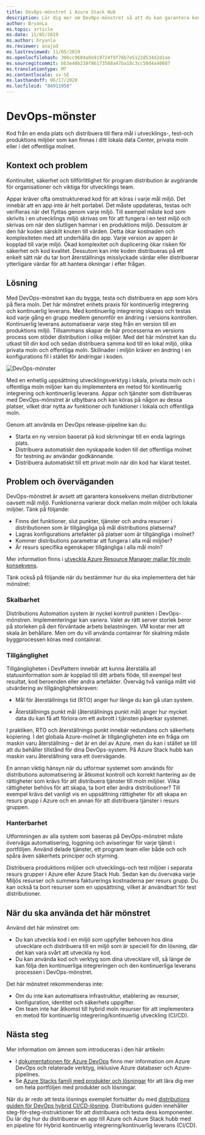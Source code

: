 ```yaml
---
title: DevOps-mönstret i Azure Stack Hub
description: Lär dig mer om DevOps-mönstret så att du kan garantera konsekvens mellan distributioner i Azure och Azure Stack hubben.
author: BryanLa
ms.topic: article
ms.date: 11/05/2019
ms.author: bryanla
ms.reviewer: anajod
ms.lastreviewed: 11/05/2019
ms.openlocfilehash: 306cc9604a8e919724f9f76b7e5122d534d2d1ae
ms.sourcegitcommit: bb3e40b210f86173568a47ba18c3cc50d4a40607
ms.translationtype: MT
ms.contentlocale: sv-SE
ms.lasthandoff: 06/17/2020
ms.locfileid: "84911958"
---
```

# <a name="devops-pattern"></a>DevOps-mönster

Kod från en enda plats och distribuera till flera mål i utvecklings-, test-och produktions miljöer som kan finnas i ditt lokala data Center, privata moln eller i det offentliga molnet.

## <a name="context-and-problem"></a>Kontext och problem

Kontinuitet, säkerhet och tillförlitlighet för program distribution är avgörande för organisationer och viktiga för utvecklings team.

Appar kräver ofta omstrukturerad kod för att köras i varje mål miljö. Det innebär att en app inte är helt portabel. Det måste uppdateras, testas och verifieras när det flyttas genom varje miljö. Till exempel måste kod som skrivits i en utvecklings miljö skrivas om för att fungera i en test miljö och skrivas om när den slutligen hamnar i en produktions miljö. Dessutom är den här koden särskilt knuten till värden. Detta ökar kostnaden och komplexiteten med att underhålla din app. Varje version av appen är kopplad till varje miljö. Ökad komplexitet och duplicering ökar risken för säkerhet och kod kvalitet. Dessutom kan inte koden distribueras på ett enkelt sätt när du tar bort återställnings misslyckade värdar eller distribuerar ytterligare värdar för att hantera ökningar i efter frågan.

## <a name="solution"></a>Lösning

Med DevOps-mönstret kan du bygga, testa och distribuera en app som körs på flera moln. Det här mönstret enhets praxis för kontinuerlig integrering och kontinuerlig leverans. Med kontinuerlig integrering skapas och testas kod varje gång en grupp medlem genomför en ändring i versions kontrollen. Kontinuerlig leverans automatiserar varje steg från en version till en produktions miljö. Tillsammans skapar de här processerna en versions process som stöder distribution i olika miljöer. Med det här mönstret kan du utkast till din kod och sedan distribuera samma kod till en lokal miljö, olika privata moln och offentliga moln. Skillnader i miljön kräver en ändring i en konfigurations fil i stället för ändringar i koden.

![DevOps-mönster](media/pattern-cicd-pipeline/hybrid-ci-cd.png)

Med en enhetlig uppsättning utvecklingsverktyg i lokala, privata moln och i offentliga moln miljöer kan du implementera en metod för kontinuerlig integrering och kontinuerlig leverans. Appar och tjänster som distribueras med DevOps-mönstret är utbytbara och kan köras på någon av dessa platser, vilket drar nytta av funktioner och funktioner i lokala och offentliga moln.

Genom att använda en DevOps release-pipeline kan du:

- Starta en ny version baserat på kod skrivningar till en enda lagrings plats.
- Distribuera automatiskt den nyskapade koden till det offentliga molnet för testning av användar godkännande.
- Distribuera automatiskt till ett privat moln när din kod har klarat testet.

## <a name="issues-and-considerations"></a>Problem och överväganden

DevOps-mönstret är avsett att garantera konsekvens mellan distributioner oavsett mål miljö. Funktionerna varierar dock mellan moln miljöer och lokala miljöer. Tänk på följande:

- Finns det funktioner, slut punkter, tjänster och andra resurser i distributionen som är tillgängliga på mål distributions platserna?
- Lagras konfigurations artefakter på platser som är tillgängliga i molnet?
- Kommer distributions parametrar att fungera i alla mål miljöer?
- Är resurs specifika egenskaper tillgängliga i alla mål moln?

Mer information finns i [utveckla Azure Resource Manager mallar för moln konsekvens](https://docs.microsoft.com/azure/azure-resource-manager/templates-cloud-consistency).

Tänk också på följande när du bestämmer hur du ska implementera det här mönstret:

### <a name="scalability"></a>Skalbarhet

Distributions Automation system är nyckel kontroll punkten i DevOps-mönstren. Implementeringar kan variera. Valet av rätt server storlek beror på storleken på den förväntade arbets belastningen. VM kostar mer att skala än behållare. Men om du vill använda containrar för skalning måste byggprocessen köras med containrar.

### <a name="availability"></a>Tillgänglighet

Tillgängligheten i DevPattern innebär att kunna återställa all statusinformation som är kopplad till ditt arbets flöde, till exempel test resultat, kod beroenden eller andra artefakter. Överväg två vanliga mått vid utvärdering av tillgänglighetskraven:

- Mål för återställnings tid (RTO) anger hur länge du kan gå utan system.

- Återställnings punkt mål (återställnings punkt mål) anger hur mycket data du kan få att förlora om ett avbrott i tjänsten påverkar systemet.

I praktiken, RTO och återställnings punkt innebär redundans och säkerhets kopiering. I det globala Azure-molnet är tillgängligheten inte en fråga om maskin varu återställning – det är en del av Azure, men du kan i stället se till att du behåller tillstånd för dina DevOps-system. På Azure Stack hubb kan maskin varu återställning vara ett övervägande.

En annan viktig hänsyn när du utformar systemet som används för distributions automatisering är åtkomst kontroll och korrekt hantering av de rättigheter som krävs för att distribuera tjänster till moln miljöer. Vilka rättigheter behövs för att skapa, ta bort eller ändra distributioner? Till exempel krävs det vanligt vis en uppsättning rättigheter för att skapa en resurs grupp i Azure och en annan för att distribuera tjänster i resurs gruppen.

### <a name="manageability"></a>Hanterbarhet

Utformningen av alla system som baseras på DevOps-mönstret måste överväga automatisering, loggning och aviseringar för varje tjänst i portföljen. Använd delade tjänster, ett program team eller både och och spåra även säkerhets principer och styrning.

Distribuera produktions miljöer och utvecklings-och test miljöer i separata resurs grupper i Azure eller Azure Stack Hub. Sedan kan du övervaka varje Miljös resurser och summera fakturerings kostnaderna per resurs grupp. Du kan också ta bort resurser som en uppsättning, vilket är användbart för test distributioner.

## <a name="when-to-use-this-pattern"></a>När du ska använda det här mönstret

Använd det här mönstret om:

- Du kan utveckla kod i en miljö som uppfyller behoven hos dina utvecklare och distribuera till en miljö som är speciell för din lösning, där det kan vara svårt att utveckla ny kod.
- Du kan använda kod och verktyg som dina utvecklare vill, så länge de kan följa den kontinuerliga integreringen och den kontinuerliga leverans processen i DevOps-mönstret.

Det här mönstret rekommenderas inte:

- Om du inte kan automatisera infrastruktur, etablering av resurser, konfiguration, identitet och säkerhets uppgifter.
- Om team inte har åtkomst till hybrid moln resurser för att implementera en metod för kontinuerlig integrering/kontinuerlig utveckling (CI/CD).

## <a name="next-steps"></a>Nästa steg

Mer information om ämnen som introduceras i den här artikeln:

- I [dokumentationen för Azure DevOps](/azure/devops) finns mer information om Azure DevOps och relaterade verktyg, inklusive Azure databaser och Azure-pipelines.
- Se [Azure Stacks familj med produkter och lösningar](/azure-stack) för att lära dig mer om hela portföljen med produkter och lösningar.

När du är redo att testa lösnings exemplet fortsätter du med [distributions guiden för DevOps hybrid CI/CD-lösning](https://aka.ms/hybriddevopsdeploy). Distributions guiden innehåller steg-för-steg-instruktioner för att distribuera och testa dess komponenter. Du lär dig hur du distribuerar en app till Azure och Azure Stack hubb med en pipeline för Hybrid kontinuerlig integrering/kontinuerlig leverans (CI/CD).
